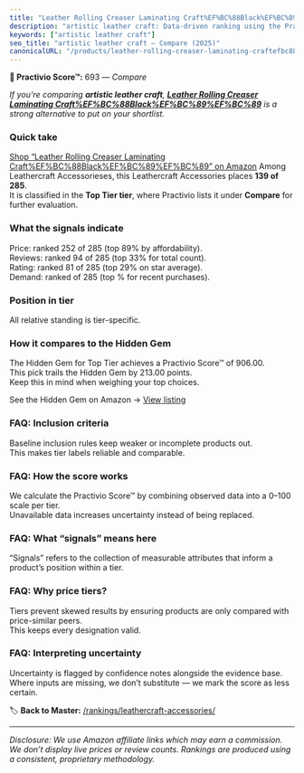 ```yaml
---
title: "Leather Rolling Creaser Laminating Craft%EF%BC%88Black%EF%BC%89%EF%BC%89"
description: "artistic leather craft: Data-driven ranking using the Practivio Score™. Positioned by quality, value, demand, findability, momentum."
keywords: ["artistic leather craft"]
seo_title: "artistic leather craft — Compare (2025)"
canonicalURL: "/products/leather-rolling-creaser-laminating-craftefbc88blackefbc89efbc89-B0C33R68BM/"
---
```


**🛒 Practivio Score™:** 693 — _Compare_


*If you're comparing **artistic leather craft**, **[Leather Rolling Creaser Laminating Craft%EF%BC%88Black%EF%BC%89%EF%BC%89](https://www.amazon.com/dp/B0C33R68BM?tag=practivio-20)** is a strong alternative to put on your shortlist.*
### Quick take
[Shop “Leather Rolling Creaser Laminating Craft%EF%BC%88Black%EF%BC%89%EF%BC%89” on Amazon](https://www.amazon.com/dp/B0C33R68BM?tag=practivio-20)
Among Leathercraft Accessorieses, this Leathercraft Accessories places **139 of 285**.  
It is classified in the **Top Tier tier**, where Practivio lists it under **Compare** for further evaluation.

### What the signals indicate
Price: ranked 252 of 285 (top 89% by affordability).  
Reviews: ranked 94 of 285 (top 33% for total count).  
Rating: ranked 81 of 285 (top 29% on star average).  
Demand: ranked  of 285 (top % for recent purchases).

### Position in tier
All relative standing is tier-specific.

### How it compares to the Hidden Gem
The Hidden Gem for Top Tier achieves a Practivio Score™ of 906.00.  
This pick trails the Hidden Gem by 213.00 points.  
Keep this in mind when weighing your top choices.  

See the Hidden Gem on Amazon → [View listing](https://www.amazon.com/dp/B06XRDBGY6?tag=practivio-20)

### FAQ: Inclusion criteria
Baseline inclusion rules keep weaker or incomplete products out.  
This makes tier labels reliable and comparable.

### FAQ: How the score works
We calculate the Practivio Score™ by combining observed data into a 0–100 scale per tier.  
Unavailable data increases uncertainty instead of being replaced.

### FAQ: What “signals” means here
“Signals” refers to the collection of measurable attributes that inform a product’s position within a tier.

### FAQ: Why price tiers?
Tiers prevent skewed results by ensuring products are only compared with price-similar peers.  
This keeps every designation valid.

### FAQ: Interpreting uncertainty
Uncertainty is flagged by confidence notes alongside the evidence base.  
Where inputs are missing, we don’t substitute — we mark the score as less certain.

<!-- Missing template for Compare/CompareWithinPriceClass -->


🏷️ **Back to Master:** [/rankings/leathercraft-accessories/](/rankings/leathercraft-accessories/)

---
_Disclosure: We use Amazon affiliate links which may earn a commission. We don’t display live prices or review counts. Rankings are produced using a consistent, proprietary methodology._
